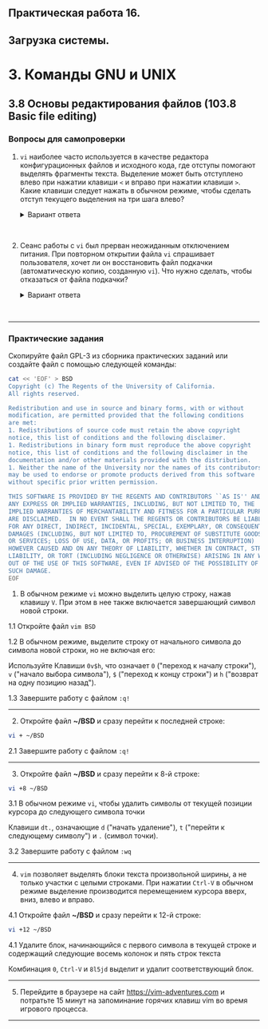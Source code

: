 ## Практическая работа 16. 
## Загрузка системы.

# 3. Команды GNU и UNIX

## 3.8 Основы редактирования файлов (103.8 Basic file editing)

### Вопросы для самопроверки
1. `vi` наиболее часто используется в качестве редактора конфигурационных файлов и исходного кода, где отступы помогают выделять фрагменты текста. Выделение может быть отступлено влево при нажатии клавиши `<` и вправо при нажатии клавиши `>`. Какие клавиши следует нажать в обычном режиме, чтобы сделать отступ текущего выделения на три шага влево?
    <details>
    <summary>Вариант ответа</summary>

    Клавиши `3<`, что означает три шага влево.
    
    </details>
<br> 





2. Сеанс работы с `vi` был прерван неожиданным отключением питания. При повторном открытии файла `vi` спрашивает пользователя, хочет ли он восстановить файл подкачки (автоматическую копию, созданную `vi`). Что нужно сделать, чтобы отказаться от файла подкачки?
    <details>
    <summary>Вариант ответа</summary>

    Нажать кнопку `d`, когда появится запрос `vi`.
    
    </details>
<br> 
   

---
### Практические задания
Скопируйте файл GPL-3 из сборника практических заданий или создайте файл с помощью следующей команды:

```bash
cat << 'EOF' > BSD
Copyright (c) The Regents of the University of California.
All rights reserved.

Redistribution and use in source and binary forms, with or without
modification, are permitted provided that the following conditions
are met:
1. Redistributions of source code must retain the above copyright
notice, this list of conditions and the following disclaimer.
1. Redistributions in binary form must reproduce the above copyright
notice, this list of conditions and the following disclaimer in the
documentation and/or other materials provided with the distribution.
1. Neither the name of the University nor the names of its contributors
may be used to endorse or promote products derived from this software
without specific prior written permission.

THIS SOFTWARE IS PROVIDED BY THE REGENTS AND CONTRIBUTORS ``AS IS'' AND
ANY EXPRESS OR IMPLIED WARRANTIES, INCLUDING, BUT NOT LIMITED TO, THE
IMPLIED WARRANTIES OF MERCHANTABILITY AND FITNESS FOR A PARTICULAR PURPOSE
ARE DISCLAIMED.  IN NO EVENT SHALL THE REGENTS OR CONTRIBUTORS BE LIABLE
FOR ANY DIRECT, INDIRECT, INCIDENTAL, SPECIAL, EXEMPLARY, OR CONSEQUENTIAL
DAMAGES (INCLUDING, BUT NOT LIMITED TO, PROCUREMENT OF SUBSTITUTE GOODS
OR SERVICES; LOSS OF USE, DATA, OR PROFITS; OR BUSINESS INTERRUPTION)
HOWEVER CAUSED AND ON ANY THEORY OF LIABILITY, WHETHER IN CONTRACT, STRICT
LIABILITY, OR TORT (INCLUDING NEGLIGENCE OR OTHERWISE) ARISING IN ANY WAY
OUT OF THE USE OF THIS SOFTWARE, EVEN IF ADVISED OF THE POSSIBILITY OF
SUCH DAMAGE.
EOF
```

1. В обычном режиме `vi` можно выделить целую строку, нажав клавишу `V`. При этом в нее также включается завершающий символ новой строки. 

1.1 Откройте файл `vim BSD`

1.2 В обычном режиме, выделите строку от начального символа до символа новой строки, но не включая его:

Используйте Клавиши `0v$h`, что означает `0` ("переход к началу строки"), `v` ("начало выбора символа"), `$` ("переход к концу строки") и `h` ("возврат на одну позицию назад").

1.3 Завершите работу с файлом `:q!`
  
---
2. Откройте файл **~/BSD** и сразу перейти к последней строке:
```sh
vi + ~/BSD
```
2.1 Завершите работу с файлом `:q!`

---
3. Откройте файл **~/BSD** и сразу перейти к 8-й строке:
```sh
vi +8 ~/BSD
```
3.1 В обычном режиме `vi`, чтобы удалить символы от текущей позиции курсора до следующего символа точки

Клавиши `dt.`, означающие `d` ("начать удаление"), `t` ("перейти к следующему символу") и `.` (символ точки).

3.2 Завершите работу с файлом `:wq`

---
4. `vim` позволяет выделять блоки текста произвольной ширины, а не только участки с целыми строками. При нажатии `Ctrl-V` в обычном режиме выделение производится перемещением курсора вверх, вниз, влево и вправо. 

4.1 Откройте файл **~/BSD** и сразу перейти к 12-й строке:
```sh
vi +12 ~/BSD
```
4.1 Удалите блок, начинающийся с первого символа в текущей строке и содержащий следующие восемь колонок и пять строк текста

Комбинация `0`, `Ctrl-V` и `8l5jd` выделит и удалит соответствующий блок.

---
5. Перейдите в браузере на сайт https://vim-adventures.com и потратьте 15 минут на запоминание горячих клавиш vim во время игрового процесса.
---
